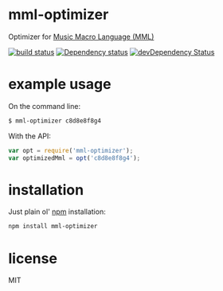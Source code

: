 # mml-optimizer

Optimizer for [Music Macro Language (MML)](http://en.wikipedia.org/wiki/Music_Macro_Language)

[![build status](https://secure.travis-ci.org/smrq/mml-optimizer.png)](http://travis-ci.org/smrq/mml-optimizer)
[![Dependency status](https://david-dm.org/smrq/mml-optimizer.png)](https://david-dm.org/smrq/mml-optimizer) [![devDependency Status](https://david-dm.org/smrq/mml-optimizer/dev-status.png)](https://david-dm.org/smrq/mml-optimizer#info=devDependencies)



# example usage

On the command line:

``` sh
$ mml-optimizer c8d8e8f8g4
```

With the API:

``` js
var opt = require('mml-optimizer');
var optimizedMml = opt('c8d8e8f8g4');
```

# installation

Just plain ol' [npm](https://npmjs.org/) installation:

``` sh
npm install mml-optimizer
```

# license

MIT
